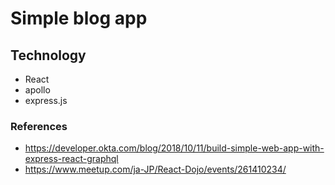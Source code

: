 # Simple blog app 

## Technology 
* React
* apollo
* express.js

### References 
* https://developer.okta.com/blog/2018/10/11/build-simple-web-app-with-express-react-graphql
* https://www.meetup.com/ja-JP/React-Dojo/events/261410234/



